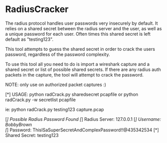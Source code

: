 RadiusCracker
=============

The radius protocol handles user passwords very insecurely by default.  It relies on a shared secret between the radius server and the user, as well as a unique password for each user.
Often times this shared secret is left default as "testing123".

This tool attempts to guess the shared secret in order to crack the users password, regardless of the password complexity.

To use this tool all you need to do is import a wireshark capture and a shared secret or list of possible shared secrets.  If there are any radius auth packets in the capture, the tool will attempt to crack the password.

NOTE: only use on authorized packet captures :)

[*] USAGE:
python radCrack.py sharedsecret pcapfile
 or 
python radCrack.py -w secretlist pcapfile

ie: 
  python radCrack.py testing123 capture.pcap

  [*] Possible Radius Password Found
  [*] Radius Server: 127.0.0.1
  [*] Username: BobbyBrown          
  [*] Password: ThisISaSuperSecretAndComplexPassword!!@435342534
  [*] Shared Secret: testing123

